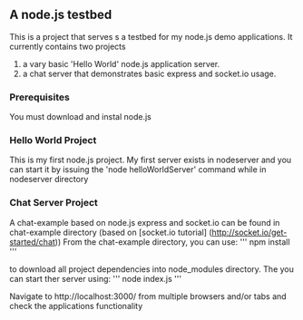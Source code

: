 ## A node.js testbed
This is a project that serves s a testbed for my node.js demo applications. It currently contains two projects
1. a vary basic 'Hello World' node.js application server. 
2. a chat server that demonstrates basic express and socket.io usage.

### Prerequisites
You must download and instal node.js

### Hello World Project
This is my first node.js project. My first server exists in nodeserver and you can start it by issuing the 'node helloWorldServer' command while in nodeserver directory

### Chat Server Project
A chat-example based on node.js express and socket.io can be found in chat-example directory (based on [socket.io tutorial] (http://socket.io/get-started/chat))
From the chat-example directory, you can use:
'''
npm install
'''

to download all project dependencies into node_modules directory. The you can start ther server using:
'''
node index.js
'''


Navigate to http://localhost:3000/ from multiple browsers and/or tabs and check the applications functionality
 